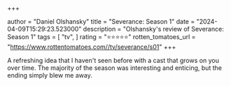 +++

author = "Daniel Olshansky"
title = "Severance: Season 1"
date = "2024-04-09T15:29:23.523000"
description = "Olshansky's review of Severance: Season 1"
tags = [
    "tv",
]
rating = "⭐⭐⭐⭐⭐"
rotten_tomatoes_url = "https://www.rottentomatoes.com//tv/severance/s01"
+++

A refreshing idea that I haven't seen before with a cast that grows on you over time. The majority of the season was interesting and enticing, but the ending simply blew me away.

